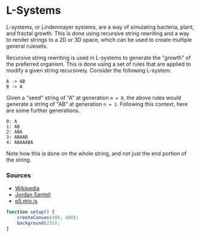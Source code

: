 # L-Systems

L-systems, or Lindenmayer systems, are a way of simulating bacteria, plant, and fractal growth. 
This is done using recursive string rewriting and a way to render strings to a 2D or 3D space, which can be used to create multiple general rulesets.

Recursive string rewriting is used in L-systems to generate the "growth" of the preferred organism. 
This is done using a set of rules that are applied to modify a given string recursively. 
Consider the following L-system: 
```
A -> AB
B -> A
```
Given a "seed" string of "A" at generation `n = 0`, the above rules would generate a string of "AB" at generation `n = 1`.
Following this context, here are some further generations.
```
0: A
1: AB
2: ABA
3: ABAAB
4: ABAAABA
```
Note how this is done on the whole string, and not just the end portion of the string.

### Sources
- [Wikipedia](https://en.wikipedia.org/wiki/L-system)
- [Jordan Santell](https://jsantell.com/l-systems/)
- [p5.min.js](https://cdnjs.cloudflare.com/ajax/libs/p5.js/1.9.2/p5.min.js)

```javascript
function setup() {
    createCanvas(400, 400);
    background(255);
}
```
